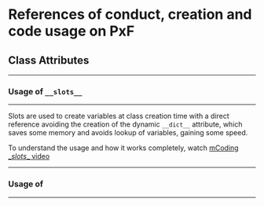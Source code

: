 
# References of conduct, creation and code usage on PxF

## Class Attributes
___
### Usage of `__slots__`
___
Slots are used to create variables at class creation time with a direct
reference avoiding the creation of the dynamic `__dict__` attribute,
which saves some memory and avoids lookup of variables, gaining some
speed.

To understand the usage and how it works completely, watch [mCoding \__slots__ video](https://www.youtube.com/watch?v=Iwf17zsDAnY)

---
### Usage of <something>
___
